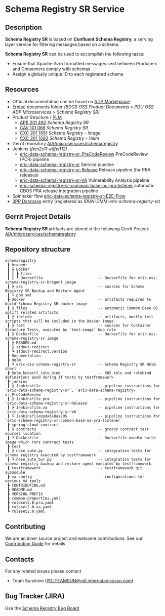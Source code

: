 # Schema Registry SR Service

## Description

**Schema Registry SR** is based on **Confluent Schema Registry**, a serving layer
service for filtering messages based on a schema.

**Schema Registry SR** can be used to accomplish the following tasks:

- Ensure that Apache Avro formatted messages sent between Producers and Consumers
  comply with schemas
- Assign a globally unique ID to each registered schema

## Resources

- Official documentation can be found on [ADP Marketplace][SR-guide]
- [Eridoc][SR-eridoc] documents folder *(BDGS OSS Product Documents > PDU OSS ADP Microservices > Schema Registry SR)*
- Product Structure / [PLM][SR-mimer]
  - [APR 201 492](https://munin.internal.ericsson.com/products/APR201492) *Schema Registry SR*
  - [CAV 101 066](https://munin.internal.ericsson.com/products/CAV10166) *Schema Registry SR*
  - [CXC 201 1691](https://munin.internal.ericsson.com/products/CXC2011691) *Schema Registry - Image*
  - [CXC 201 1692](https://munin.internal.ericsson.com/products/CXC2011692) *Schema Registry - Helm*
- Gerrit repository [AIA/microservices/schemaregistry][SR-gerrit]
- Jenkins *(fem2s11-eiffel112)*
  - [eric-data-schema-registry-sr_PreCodeReview](https://fem2s11-eiffel112.eiffel.gic.ericsson.se:8443/jenkins/search/?q=eric-data-schema-registry-sr_PreCodeReview) PreCodeReview (PCR) pipeline
  - [eric-data-schema-registry-sr](https://fem2s11-eiffel112.eiffel.gic.ericsson.se:8443/jenkins/search/?q=eric-data-schema-registry-sr) Service pipeline
  - [eric-data-schema-registry-sr-Release](https://fem2s11-eiffel112.eiffel.gic.ericsson.se:8443/jenkins/search/?q=eric-data-schema-registry-sr-Release) Release pipeline (for PRA releases)
  - [eric-data-schema-registry-sr-VA](https://fem2s11-eiffel112.eiffel.gic.ericsson.se:8443/jenkins/search/?q=eric-data-schema-registry-sr-VA) Vulnerability Analysis pipeline
  - [eric-schema-registry-sr-common-base-os-pra-listener](https://fem2s11-eiffel112.eiffel.gic.ericsson.se:8443/jenkins/search/?q=eric-schema-registry-sr-common-base-os-pra-listener) automatic CBOS PRA release integration pipeline
- Spinnaker flow [eric-data-schema-registry-sr-E2E-Flow](https://spinnaker.rnd.gic.ericsson.se/#/applications/eson_application/executions/configure/f0d7c980-803c-4352-a0b2-1628ff160059)
- [3PP Database][3PP-db] entry (registered as *IDUN-DMM-eric-schema-registry-sr*)

## Gerrit Project Details

**Schema Registry SR** artifacts are stored in the following Gerrit Project:
[AIA/microservices/schemaregistry](https://gerrit-gamma.gic.ericsson.se/#/admin/projects/AIA/microservices/schemaregistry)

## Repository structure

```
schemaregistry
 ┣ bragent
 ┃ ┣ Docker
 ┃ ┃ ┣ files
 ┃ ┃ ┗ Dockerfile                         -- Dockerfile for eric-oss-schema-registry-sr-bragent image
 ┃ ┣ src                                  -- sources for Schema Registry SR Backup and Restore Agent
 ┃ ┗ pom.xml
 ┣ Docker                                 -- artifacts required to build Schema Registry SR docker image
 ┃ ┣ files                                -- automatic Common Base OS uplift related artifacts
 ┃ ┣ include                              -- artifacts, mostly init scripts that will be included in the Docker image
 ┃ ┣ test                                 -- sources for Container Structure Tests, executed by `test-image` bob rule
 ┃ ┣ Dockerfile                           -- Dockerfile for eric-oss-schema-registry-sr image
 ┃ ┣ README.md
 ┃ ┣ stdout-redirect
 ┃ ┗ stdout-redirect.version
 ┣ Documentation
 ┣ Helm
 ┃ ┗ eric-oss-schema-registry-sr          -- Schema Registry SR Helm chart
 ┣ helm_kubectl_role_bind                 -- K8S role and rolebind definitions used during IT tests by testframework
 ┣ jenkins
 ┃ ┣ Jenkinsfile                          -- pipeline instructions for `eric-data-schema-registry-sr`, `eric-data-schema-registry-sr_PreCodeReview`
 ┃ ┣ Jenkinsfile.pra                      -- pipeline instructions for `eric-data-schema-registry-sr-Release`
 ┃ ┣ Jenkinsfile.va                       -- pipeline instructions for `eric-data-schema-registry-sr-VA`
 ┃ ┗ JenkinsfileUpdateBaseOS              -- pipeline instructions for `eric-schema-registry-sr-common-base-os-pra-listener`
 ┣ spring-cloud-contract
 ┃ ┣ contracts                            -- groovy contract test sources location
 ┃ ┗ Dockerfile                           -- Dockerfile usedto build image which runs contract tests
 ┣ test
 ┃ ┣ nose_auto.py                         -- integration tests for schema registry executed by testframework
 ┃ ┗ nose_auto_bur.py                     -- integration tests for schema registry backup and restore agent executed by testframework
 ┣ testframework                          -- testframework git submodule
 ┣ va-config                              -- configurations for various VA tools
 ┣ CONTRIBUTING.md
 ┣ README.md
 ┣ VERSION_PREFIX
 ┣ common-properties.yaml
 ┣ ruleset2.0.pra.yaml
 ┣ ruleset2.0.va.yaml
 ┗ ruleset2.0.yaml
```

## Contributing

We are an inner source project and welcome contributions. See our
[Contributing Guide](https://gerrit-gamma.gic.ericsson.se/plugins/gitiles/AIA/microservices/schemaregistry/+/master/CONTRIBUTING.md) for details.

## Contacts

For any related issues please contact
- Team Sunshine ([PDLTEAMSUN@pdl.internal.ericsson.com][mail])

## Bug Tracker (JIRA)

Use the [Schema Registry Bug Board][SR-bug-jira]

[3PP-db]: https://pdu-oss-tools2.seli.wh.rnd.internal.ericsson.com/3pp/login/#app-main
[mail]: PDLTEAMSUN@pdl.internal.ericsson.com
[SR-bug-jira]: https://jira-oss.seli.wh.rnd.internal.ericsson.com/browse/IDUN-31850?jql=issuetype%20%3D%20Bug%20AND%20Sprint%20%3D%2036664
[SR-eridoc]: https://eridoc.internal.ericsson.com/eridoc/?docbase=eridoca&locateId=0b004cff8d635715
[SR-gerrit]: https://gerrit-gamma.gic.ericsson.se/#/admin/projects/AIA/microservices/schemaregistry
[SR-guide]: https://adp.ericsson.se/marketplace/schema-registry-sr/documentation/
[SR-mimer]: https://mimer.internal.ericsson.com/productPage?activeView=productDetails&productNumber=APR201492
